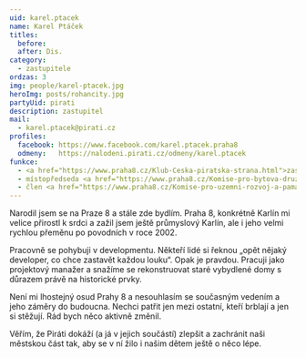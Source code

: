 ```yaml
---
uid: karel.ptacek
name: Karel Ptáček
titles:
  before:
  after: Dis.
category:
  - zastupitele
ordzas: 3
img: people/karel-ptacek.jpg
heroImg: posts/rohancity.jpg
partyUid: pirati
description: zastupitel
mail:
  - karel.ptacek@pirati.cz
profiles:
  facebook: https://www.facebook.com/karel.ptacek.praha8
  odmeny:   https://nalodeni.pirati.cz/odmeny/karel.ptacek
funkce:
  - <a href="https://www.praha8.cz/Klub-Ceska-piratska-strana.html">zastupitel</a>
  - místopředseda <a href="https://www.praha8.cz/Komise-pro-bytova-druzstva-a-SVJ-2018-2022.html">Komise pro bytová družstva a SVJ</a>
  - člen <a href="https://www.praha8.cz/Komise-pro-uzemni-rozvoj-a-pamatkovou-peci-2018-2022.html">Komise pro územní rozvoj a památkovou péči</a>
---
```


Narodil jsem se na Praze 8 a stále zde bydlím. Praha 8, konkrétně Karlín mi velice přirostl k srdci a zažil jsem ještě průmyslový Karlín, ale i jeho velmi rychlou přeměnu po povodních v roce 2002.

Pracovně se pohybuji v developmentu. Někteří lidé si řeknou „opět nějaký developer, co chce zastavět každou louku“. Opak je pravdou. Pracuji jako projektový manažer a snažíme se rekonstruovat staré vybydlené domy s důrazem právě na historické prvky.

Není mi lhostejný osud Prahy 8 a nesouhlasím se současným vedením a jeho záměry do budoucna. Nechci patřit jen mezi ostatní, kteří brblají a jen si stěžují. Rád bych něco aktivně změnil.

Věřím, že Piráti dokáží (a já v jejich součástí) zlepšit a zachránit naši městskou část tak, aby se v ní žilo i našim dětem ještě o něco lépe.
